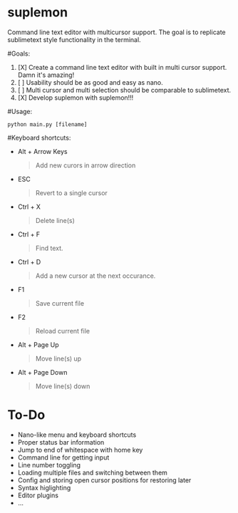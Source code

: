 suplemon
========

Command line text editor with multicursor support. The goal is to replicate sublimetext style functionality in the terminal.

#Goals:
 1. [X] Create a command line text editor with built in multi cursor support. Damn it's amazing!
 2. [ ] Usability should be as good and easy as nano.
 3. [ ] Multi cursor and multi selection should be comparable to sublimetext.
 4. [X] Develop suplemon with suplemon!!!

#Usage:

    python main.py [filename]

#Keyboard shortcuts:
 * Alt + Arrow Keys
   > Add new curors in arrow direction
 
 * ESC
   > Revert to a single cursor
   
 * Ctrl + X
   > Delete line(s)
   
 * Ctrl + F
   > Find text.
   
 * Ctrl + D
   > Add a new cursor at the next occurance.
 
 * F1
   > Save current file
   
 * F2
   > Reload current file
 
 * Alt + Page Up
   > Move line(s) up
 
 * Alt + Page Down
   > Move line(s) down
   
# To-Do
 * Nano-like menu and keyboard shortcuts
 * Proper status bar information
 * Jump to end of whitespace with home key 
 * Command line for getting input
 * Line number toggling
 * Loading multiple files and switching between them
 * Config and storing open cursor positions for restoring later
 * Syntax higlighting
 * Editor plugins
 * ...